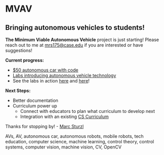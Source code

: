 # MVAV
## Bringing autonomous vehicles to students!

**The Minimum Viable Autonomous Vehicle** project is just starting! Please reach out to me at mrs175@case.edu if you are interested or have suggestions!

**Current progress:**
* [$50 autonomous car with code](https://github.com/sturzl/mvav)
* [Labs introducing autonomous vehicle technology](https://github.com/sturzl/mvavlabs)
* See the labs in action [here](https://twitter.com/MarcSturzl/status/1043548541698932737) and [here](https://www.youtube.com/watch?v=ZRSFsq6A5L4)!

**Next Steps:**
* Better documentation
* Curriculum power up
  * Connect with educators to plan what curriculum to develop next
  * Integration with an existing [CS Curriculum](https://csunplugged.org/en/)

Thanks for stopping by! - [Marc Sturzl](https://sturzl.com/)

AVs, AV, autonomous car, autonomous robots, mobile robots, tech education, computer science, machine learning, control theory, control systems, computer vision, machine vision, CV, OpenCV
